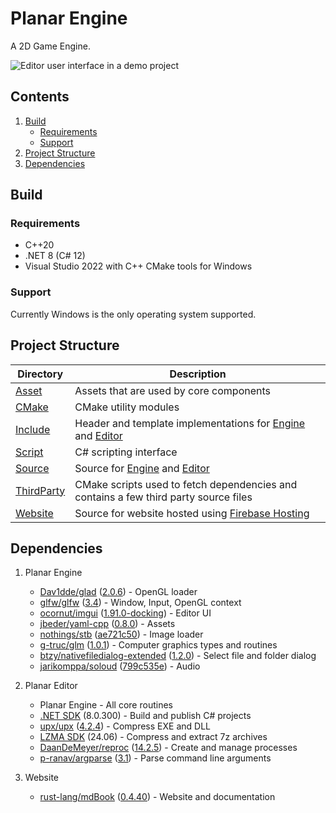 # Planar Engine

A 2D Game Engine.

![Editor user interface in a demo project](https://github.com/user-attachments/assets/60107d2d-ddb8-434a-a34d-c14152b16bfd)

## Contents

1. [Build](#build)
    - [Requirements](#requirements)
    - [Support](#support)
1. [Project Structure](#project-structure)
1. [Dependencies](#dependencies)

## Build

### Requirements

- C++20
- .NET 8 (C# 12)
- Visual Studio 2022 with C++ CMake tools for Windows

### Support

Currently Windows is the only operating system supported.

## Project Structure

| Directory                                                                     | Description                                                                                                                                                                                                           |
| ----------------------------------------------------------------------------- | --------------------------------------------------------------------------------------------------------------------------------------------------------------------------------------------------------------------- |
| [Asset](https://github.com/Rageking8/Planar-Engine/tree/main/Asset)           | Assets that are used by core components                                                                                                                                                                               |
| [CMake](https://github.com/Rageking8/Planar-Engine/tree/main/CMake)           | CMake utility modules                                                                                                                                                                                                 |
| [Include](https://github.com/Rageking8/Planar-Engine/tree/main/Include)       | Header and template implementations for [Engine](https://github.com/Rageking8/Planar-Engine/tree/main/Include/Planar/Engine) and [Editor](https://github.com/Rageking8/Planar-Engine/tree/main/Include/Planar/Editor) |
| [Script](https://github.com/Rageking8/Planar-Engine/tree/main/Script)         | C# scripting interface                                                                                                                                                                                                |
| [Source](https://github.com/Rageking8/Planar-Engine/tree/main/Source)         | Source for [Engine](https://github.com/Rageking8/Planar-Engine/tree/main/Source/Planar/Engine) and [Editor](https://github.com/Rageking8/Planar-Engine/tree/main/Source/Planar/Editor)                                |
| [ThirdParty](https://github.com/Rageking8/Planar-Engine/tree/main/ThirdParty) | CMake scripts used to fetch dependencies and contains a few third party source files                                                                                                                                  |
| [Website](https://github.com/Rageking8/Planar-Engine/tree/main/Website)       | Source for website hosted using [Firebase Hosting](https://firebase.google.com/docs/hosting)                                                                                                                          |

## Dependencies

1. Planar Engine
    - [Dav1dde/glad](https://github.com/Dav1dde/glad) ([2.0.6](https://github.com/Dav1dde/glad/releases/tag/v2.0.6)) - OpenGL loader
    - [glfw/glfw](https://github.com/glfw/glfw) ([3.4](https://github.com/glfw/glfw/releases/tag/3.4)) - Window, Input, OpenGL context
    - [ocornut/imgui](https://github.com/ocornut/imgui) ([1.91.0-docking](https://github.com/ocornut/imgui/releases/tag/v1.91.0-docking)) - Editor UI
    - [jbeder/yaml-cpp](https://github.com/jbeder/yaml-cpp) ([0.8.0](https://github.com/jbeder/yaml-cpp/releases/tag/0.8.0)) - Assets
    - [nothings/stb](https://github.com/nothings/stb) ([ae721c50](https://github.com/nothings/stb/commit/ae721c50eaf761660b4f90cc590453cdb0c2acd0)) - Image loader
    - [g-truc/glm](https://github.com/g-truc/glm) ([1.0.1](https://github.com/g-truc/glm/releases/tag/1.0.1)) - Computer graphics types and routines
    - [btzy/nativefiledialog-extended](https://github.com/btzy/nativefiledialog-extended) ([1.2.0](https://github.com/btzy/nativefiledialog-extended/releases/tag/v1.2.0)) - Select file and folder dialog
    - [jarikomppa/soloud](https://github.com/jarikomppa/soloud) ([799c535e](https://github.com/jarikomppa/soloud/commit/799c535efcf47bb2b440f809b21b4d72e2a8b4b0)) - Audio

1. Planar Editor
    - Planar Engine - All core routines
    - [.NET SDK](https://dotnet.microsoft.com/en-us/download) (8.0.300) - Build and publish C# projects
    - [upx/upx](https://github.com/upx/upx) ([4.2.4](https://github.com/upx/upx/releases/tag/v4.2.4)) - Compress EXE and DLL
    - [LZMA SDK](https://www.7-zip.org/sdk.html) (24.06) - Compress and extract 7z archives
    - [DaanDeMeyer/reproc](https://github.com/DaanDeMeyer/reproc) ([14.2.5](https://github.com/DaanDeMeyer/reproc/releases/tag/v14.2.5)) - Create and manage processes
    - [p-ranav/argparse](https://github.com/p-ranav/argparse) ([3.1](https://github.com/p-ranav/argparse/releases/tag/v3.1)) - Parse command line arguments

1. Website
    - [rust-lang/mdBook](https://github.com/rust-lang/mdBook) ([0.4.40](https://github.com/rust-lang/mdBook/releases/tag/v0.4.40)) - Website and documentation
